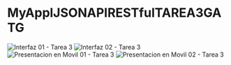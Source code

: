 # MyApplJSONAPIRESTfulTAREA3GATG
![Interfaz 01 - Tarea 3](https://github.com/Alexandratamig1990/MyApplJSONAPIRESTfulTAREA3GATG/assets/135934776/97b5c7e4-e2da-4e0d-a511-c1e240383e43)
![Interfaz 02 - Tarea 3](https://github.com/Alexandratamig1990/MyApplJSONAPIRESTfulTAREA3GATG/assets/135934776/08f545b2-f9f2-43f2-8b20-83c5aae85054)
![Presentacion en Movil 01  - Tarea 3](https://github.com/Alexandratamig1990/MyApplJSONAPIRESTfulTAREA3GATG/assets/135934776/0fad00ee-b8a5-4aba-9967-7d7fd4dee6b3)
![Presentacion en Movil 02 - Tarea 3](https://github.com/Alexandratamig1990/MyApplJSONAPIRESTfulTAREA3GATG/assets/135934776/1db07572-832e-4589-be91-7f903ac71476)
